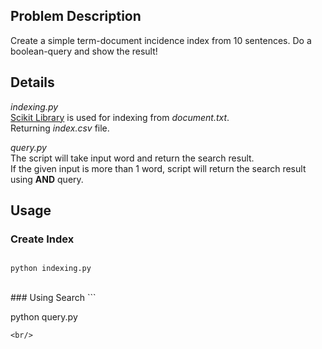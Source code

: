 ## Problem Description
Create a simple term-document incidence index from 10 sentences. Do a boolean-query and show the result! <br/>

## Details
*indexing.py*<br/>
[Scikit Library](https://scikit-learn.org/stable/modules/generated/sklearn.feature_extraction.text.CountVectorizer.html) is used for indexing from *document.txt*. <br/>
Returning *index.csv* file. <br/>

*query.py*<br/>
The script will take input word and return the search result. <br/>
If the given input is more than 1 word, script will return the search result using **AND** query. <br/>

## Usage
### Create Index
```

python indexing.py
```
<br/>
### Using Search
```

python query.py
```
<br/>
